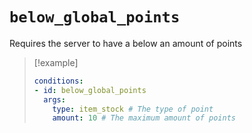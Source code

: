 # `below_global_points`

Requires the server to have a below an amount of points

> [!example]
> ```yaml
> conditions:
> - id: below_global_points
>   args:
>     type: item_stock # The type of point
>     amount: 10 # The maximum amount of points
> ```
